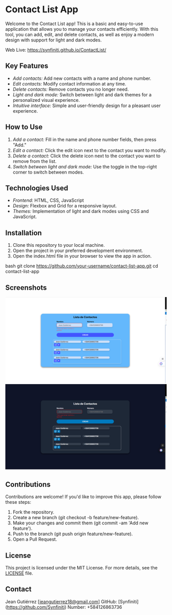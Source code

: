# Contact List App

Welcome to the Contact List app! This is a basic and easy-to-use application that allows you to manage your contacts efficiently. With this tool, you can add, edit, and delete contacts, as well as enjoy a modern design with support for light and dark modes.

Web Live: https://synfiniti.github.io/ContactList/

## Key Features

- _Add contacts:_ Add new contacts with a name and phone number.
- _Edit contacts:_ Modify contact information at any time.
- _Delete contacts:_ Remove contacts you no longer need.
- _Light and dark mode:_ Switch between light and dark themes for a personalized visual experience.
- _Intuitive interface:_ Simple and user-friendly design for a pleasant user experience.

## How to Use

1. _Add a contact:_ Fill in the name and phone number fields, then press "Add."
2. _Edit a contact:_ Click the edit icon next to the contact you want to modify.
3. _Delete a contact:_ Click the delete icon next to the contact you want to remove from the list.
4. _Switch between light and dark mode:_ Use the toggle in the top-right corner to switch between modes.

## Technologies Used

- _Frontend:_ HTML, CSS, JavaScript
- _Design:_ Flexbox and Grid for a responsive layout.
- _Themes:_ Implementation of light and dark modes using CSS and JavaScript.

## Installation

1. Clone this repository to your local machine.
2. Open the project in your preferred development environment.
3. Open the index.html file in your browser to view the app in action.

bash
git clone https://github.com/your-username/contact-list-app.git
cd contact-list-app

## Screenshots

![Light Mode](images/light-mode.png)
![Dark Mode](images/dark-mode.png)

## Contributions

Contributions are welcome! If you'd like to improve this app, please follow these steps:

1. Fork the repository.
2. Create a new branch (git checkout -b feature/new-feature).
3. Make your changes and commit them (git commit -am 'Add new feature').
4. Push to the branch (git push origin feature/new-feature).
5. Open a Pull Request.

## License

This project is licensed under the MIT License. For more details, see the [LICENSE](LICENSE) file.

## Contact

Jean Gutiérrez [jeangutierrez18@gmail.com]
GitHub: [Synfiniti] (https://github.com/Synfiniti)
Number: +584126863736
